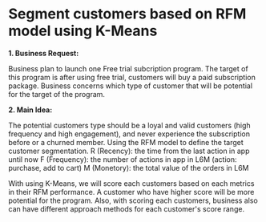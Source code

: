 # Segment customers based on RFM model using K-Means

**1. Business Request:**

Business plan to launch one Free trial subcription program. The target of this program is after using free trial, customers will buy a paid subscription package. 
Business concerns which type of customer that will be potential for the target of the program. 

**2. Main Idea:**

The potential customers type should be a loyal and valid customers (high frequency and high engagement), and never experience the subscription before or a churned member. 
Using the RFM model to define the target customer segmentation. 
R (Recency): the time from the last action in app until now 
F (Frequency): the number of actions in app in L6M (action: purchase, add to cart)
M (Monetory): the total value of the orders in L6M

With using K-Means, we will score each customers based on each metrics in their RFM performance. A customer who have higher score will be more potential for the program. Also, with scoring each customers, business also can have different approach methods for each customer's score range. 
